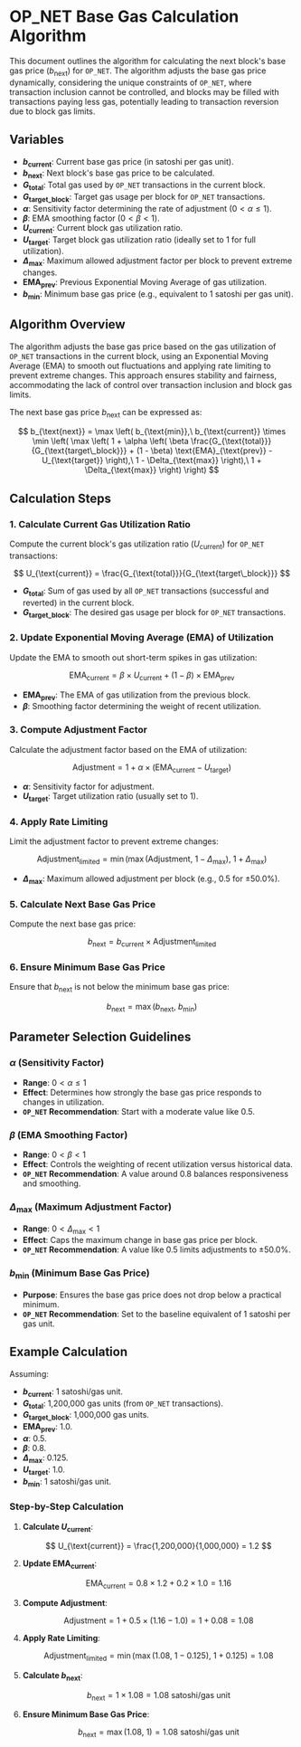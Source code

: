 # OP_NET Base Gas Calculation Algorithm

This document outlines the algorithm for calculating the next block's base gas price ($b_{\text{next}}$) for `OP_NET`.
The algorithm adjusts the base gas price dynamically, considering the unique constraints of `OP_NET`, where transaction
inclusion cannot be controlled, and blocks may be filled with transactions paying less gas, potentially leading to
transaction reversion due to block gas limits.

## Variables

- **$b_{\text{current}}$**: Current base gas price (in satoshi per gas unit).
- **$b_{\text{next}}$**: Next block's base gas price to be calculated.
- **$G_{\text{total}}$**: Total gas used by `OP_NET` transactions in the current block.
- **$G_{\text{target\_block}}$**: Target gas usage per block for `OP_NET` transactions.
- **$\alpha$**: Sensitivity factor determining the rate of adjustment ($0 < \alpha \leq 1$).
- **$\beta$**: EMA smoothing factor ($0 < \beta < 1$).
- **$U_{\text{current}}$**: Current block gas utilization ratio.
- **$U_{\text{target}}$**: Target block gas utilization ratio (ideally set to 1 for full utilization).
- **$\Delta_{\text{max}}$**: Maximum allowed adjustment factor per block to prevent extreme changes.
- **$\text{EMA}_{\text{prev}}$**: Previous Exponential Moving Average of gas utilization.
- **$b_{\text{min}}$**: Minimum base gas price (e.g., equivalent to 1 satoshi per gas unit).

## Algorithm Overview

The algorithm adjusts the base gas price based on the gas utilization of `OP_NET` transactions in the current block,
using an Exponential Moving Average (EMA) to smooth out fluctuations and applying rate limiting to prevent extreme
changes. This approach ensures stability and fairness, accommodating the lack of control over transaction inclusion and
block gas limits.

The next base gas price $b_{\text{next}}$ can be expressed as:

$$
b_{\text{next}} = \max \left(
b_{\text{min}},\
b_{\text{current}} \times \min \left(
\max \left(
1 + \alpha \left(
\beta \frac{G_{\text{total}}}{G_{\text{target\_block}}} + (1 - \beta) \text{EMA}_{\text{prev}} - U_{\text{target}}
\right),\
1 - \Delta_{\text{max}}
\right),\
1 + \Delta_{\text{max}}
\right)
\right)
$$

## Calculation Steps

### 1. Calculate Current Gas Utilization Ratio

Compute the current block's gas utilization ratio ($U_{\text{current}}$) for `OP_NET` transactions:

$$
U_{\text{current}} = \frac{G_{\text{total}}}{G_{\text{target\_block}}}
$$

- **$G_{\text{total}}$**: Sum of gas used by all `OP_NET` transactions (successful and reverted) in the current block.
- **$G_{\text{target\_block}}$**: The desired gas usage per block for `OP_NET` transactions.

### 2. Update Exponential Moving Average (EMA) of Utilization

Update the EMA to smooth out short-term spikes in gas utilization:

$$
\text{EMA}_{\text{current}} = \beta \times U_{\text{current}} + (1 - \beta) \times \text{EMA}_{\text{prev}}
$$

- **$\text{EMA}_{\text{prev}}$**: The EMA of gas utilization from the previous block.
- **$\beta$**: Smoothing factor determining the weight of recent utilization.

### 3. Compute Adjustment Factor

Calculate the adjustment factor based on the EMA of utilization:

$$
\text{Adjustment} = 1 + \alpha \times (\text{EMA}_{\text{current}} - U_{\text{target}})
$$

- **$\alpha$**: Sensitivity factor for adjustment.
- **$U_{\text{target}}$**: Target utilization ratio (usually set to 1).

### 4. Apply Rate Limiting

Limit the adjustment factor to prevent extreme changes:

$$
\text{Adjustment}_{\text{limited}} = \min \left(
\max \left(
\text{Adjustment},\
1 - \Delta_{\text{max}}
\right),\
1 + \Delta_{\text{max}}
\right)
$$

- **$\Delta_{\text{max}}$**: Maximum allowed adjustment per block (e.g., 0.5 for ±50.0%).

### 5. Calculate Next Base Gas Price

Compute the next base gas price:

$$
b_{\text{next}} = b_{\text{current}} \times \text{Adjustment}_{\text{limited}}
$$

### 6. Ensure Minimum Base Gas Price

Ensure that $b_{\text{next}}$ is not below the minimum base gas price:

$$
b_{\text{next}} = \max \left(
b_{\text{next}},\
b_{\text{min}}
\right)
$$

## Parameter Selection Guidelines

### $\alpha$ (Sensitivity Factor)

- **Range**: $0 < \alpha \leq 1$
- **Effect**: Determines how strongly the base gas price responds to changes in utilization.
- **`OP_NET` Recommendation**: Start with a moderate value like 0.5.

### $\beta$ (EMA Smoothing Factor)

- **Range**: $0 < \beta < 1$
- **Effect**: Controls the weighting of recent utilization versus historical data.
- **`OP_NET` Recommendation**: A value around 0.8 balances responsiveness and smoothing.

### $\Delta_{\text{max}}$ (Maximum Adjustment Factor)

- **Range**: $0 < \Delta_{\text{max}} < 1$
- **Effect**: Caps the maximum change in base gas price per block.
- **`OP_NET` Recommendation**: A value like 0.5 limits adjustments to ±50.0%.

### $b_{\text{min}}$ (Minimum Base Gas Price)

- **Purpose**: Ensures the base gas price does not drop below a practical minimum.
- **`OP_NET` Recommendation**: Set to the baseline equivalent of 1 satoshi per gas unit.

## Example Calculation

Assuming:

- **$b_{\text{current}}$**: 1 satoshi/gas unit.
- **$G_{\text{total}}$**: 1,200,000 gas units (from `OP_NET` transactions).
- **$G_{\text{target\_block}}$**: 1,000,000 gas units.
- **$\text{EMA}_{\text{prev}}$**: 1.0.
- **$\alpha$**: 0.5.
- **$\beta$**: 0.8.
- **$\Delta_{\text{max}}$**: 0.125.
- **$U_{\text{target}}$**: 1.0.
- **$b_{\text{min}}$**: 1 satoshi/gas unit.

### Step-by-Step Calculation

1. **Calculate $U_{\text{current}}$**:

   $$
   U_{\text{current}} = \frac{1,200,000}{1,000,000} = 1.2
   $$

2. **Update $\text{EMA}_{\text{current}}$**:

   $$
   \text{EMA}_{\text{current}} = 0.8 \times 1.2 + 0.2 \times 1.0 = 1.16
   $$

3. **Compute Adjustment**:

   $$
   \text{Adjustment} = 1 + 0.5 \times (1.16 - 1.0) = 1 + 0.08 = 1.08
   $$

4. **Apply Rate Limiting**:

   $$
   \text{Adjustment}_{\text{limited}} = \min \left(
   \max \left( 1.08,\ 1 - 0.125 \right),\
   1 + 0.125
   \right) = 1.08
   $$

5. **Calculate $b_{\text{next}}$**:

   $$
   b_{\text{next}} = 1 \times 1.08 = 1.08\ \text{satoshi/gas unit}
   $$

6. **Ensure Minimum Base Gas Price**:

   $$
   b_{\text{next}} = \max \left( 1.08,\ 1 \right) = 1.08\ \text{satoshi/gas unit}
   $$
